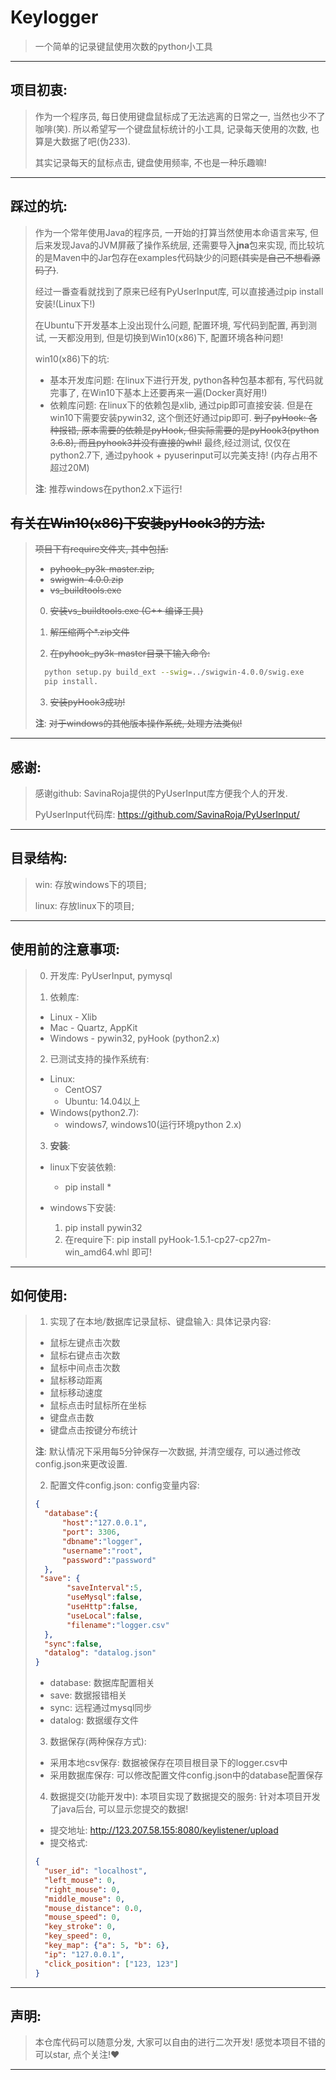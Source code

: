 # Keylogger
> 一个简单的记录键鼠使用次数的python小工具

--------------------

## 项目初衷:
> 作为一个程序员, 每日使用键盘鼠标成了无法逃离的日常之一, 当然也少不了咖啡(笑). 所以希望写一个键盘鼠标统计的小工具, 记录每天使用的次数, 也算是大数据了吧(伪233).
>
> 其实记录每天的鼠标点击, 键盘使用频率, 不也是一种乐趣嘛!

--------------------

## 踩过的坑:
> 作为一个常年使用Java的程序员, 一开始的打算当然使用本命语言来写, 但后来发现Java的JVM屏蔽了操作系统层, 还需要导入**jna**包来实现, 而比较坑的是Maven中的Jar包存在examples代码缺少的问题~~(其实是自己不想看源码了)~~.
>
> 经过一番查看就找到了原来已经有PyUserInput库, 可以直接通过pip install安装!(Linux下!)
> 
> 在Ubuntu下开发基本上没出现什么问题, 配置环境, 写代码到配置, 再到测试, 一天都没用到, 但是切换到Win10(x86)下, 配置环境各种问题!
>
> win10(x86)下的坑:
> * 基本开发库问题:
	在linux下进行开发, python各种包基本都有, 写代码就完事了, 在Win10下基本上还要再来一遍(Docker真好用!) 
> * 依赖库问题:
	在linux下的依赖包是xlib, 通过pip即可直接安装.
	但是在win10下需要安装pywin32, 这个倒还好通过pip即可.
	~~到了pyHook: 各种报错, 原本需要的依赖是pyHook, 但实际需要的是pyHook3(python 3.6.8), 而且pyhook3并没有直接的whl!~~
	最终,经过测试, 仅仅在python2.7下, 通过pyhook + pyuserinput可以完美支持!
	(内存占用不超过20M)
>
> **注**: 推荐windows在python2.x下运行!


## ~~有关在Win10(x86)下安装pyHook3的方法:~~
> ~~项目下有require文件夹, 其中包括:~~
> * ~~pyhook_py3k-master.zip,~~
> * ~~swigwin-4.0.0.zip~~
> * ~~vs_buildtools.exe~~
>
> 0. ~~安装vs_buildtools.exe (C++ 编译工具)~~
> 
> 1. ~~解压缩两个*.zip文件~~
>
> 2. ~~在pyhook_py3k-master目录下输入命令:~~
> ``` bash
>   python setup.py build_ext --swig=../swigwin-4.0.0/swig.exe
>	pip install.
> ```
> 3. ~~安装pyHook3成功!~~
>
> **注**: ~~对于windows的其他版本操作系统, 处理方法类似!~~

--------------------

## 感谢: 
> 感谢github: SavinaRoja提供的PyUserInput库方便我个人的开发.
>
> PyUserInput代码库:  <https://github.com/SavinaRoja/PyUserInput/>
>

-------------------

## 目录结构:
> win: 存放windows下的项目;
>
> linux: 存放linux下的项目;

-------------------
## 使用前的注意事项:
> 0. 开发库: PyUserInput, pymysql
>
> 1. 依赖库:
> * Linux - Xlib
> * Mac - Quartz, AppKit
> * Windows - pywin32, pyHook (python2.x)
>
> 2. 已测试支持的操作系统有:
> * Linux: 
>	* CentOS7
>   * Ubuntu: 14.04以上
> * Windows(python2.7):
>   * windows7, windows10(运行环境python 2.x)
>
> 3. **安装**:
> * linux下安装依赖:
>	* pip install *
>
> * windows下安装:
>	1. pip install pywin32
> 	2. 在require下: pip install pyHook-1.5.1-cp27-cp27m-win_amd64.whl 即可!
>

-------------------

## 如何使用:
> 1. 实现了在本地/数据库记录鼠标、键盘输入:
> 具体记录内容:
> * 鼠标左键点击次数
> * 鼠标右键点击次数
> * 鼠标中间点击次数
> * 鼠标移动距离
> * 鼠标移动速度
> * 鼠标点击时鼠标所在坐标
> * 键盘点击数
> * 键盘点击按键分布统计
>
> **注**: 默认情况下采用每5分钟保存一次数据, 并清空缓存, 可以通过修改config.json来更改设置.
>
> 2. 配置文件config.json:
> config变量内容:
> ``` json
> {
>	"database":{
>		"host":"127.0.0.1",
>		"port": 3306,        
>		"dbname":"logger",
>		"username":"root",
>		"password":"password"
>	},
>  "save": {
>        "saveInterval":5,
>        "useMysql":false,
>        "useHttp":false,
>        "useLocal":false,
>        "filename":"logger.csv"
>   },
>   "sync":false, 
>   "datalog": "datalog.json"
> }
> ```
> * database: 数据库配置相关
> * save: 数据报错相关
> * sync: 远程通过mysql同步
> * datalog: 数据缓存文件
>
>
> 3. 数据保存(两种保存方式):
> * 采用本地csv保存:
>      数据被保存在项目根目录下的logger.csv中
> * 采用数据库保存:
>      可以修改配置文件config.json中的database配置保存
>
> 4. 数据提交(功能开发中):
> 本项目实现了数据提交的服务:
>   针对本项目开发了java后台, 可以显示您提交的数据!
> * 提交地址: <a>http://123.207.58.155:8080/keylistener/upload</a>
> * 提交格式: 
> ``` json
> {
>	"user_id": "localhost",
>	"left_mouse": 0,
>	"right_mouse": 0,
>	"middle_mouse": 0,
>	"mouse_distance": 0.0,
>	"mouse_speed": 0,
>	"key_stroke": 0,
>	"key_speed": 0,
>	"key_map": {"a": 5, "b": 6},
>	"ip": "127.0.0.1",
>	"click_position": ["123, 123"]
> }
> ```

-------------------

## 声明:
> 本仓库代码可以随意分发, 大家可以自由的进行二次开发!
> 感觉本项目不错的可以star, 点个关注!❤ 

-------------------
